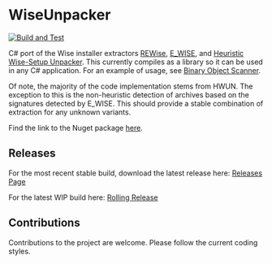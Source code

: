 # WiseUnpacker

[![Build and Test](https://github.com/mnadareski/WiseUnpacker/actions/workflows/build_and_test.yml/badge.svg)](https://github.com/mnadareski/WiseUnpacker/actions/workflows/build_and_test.yml)

C# port of the Wise installer extractors [REWise](https://codeberg.org/CYBERDEV/REWise), [E_WISE](https://kannegieser.net/veit/quelle/index_e.htm), and [Heuristic Wise-Setup Unpacker](http://www.angelfire.com/ego/jmeister/hwun/). This currently compiles as a library so it can be used in any C# application. For an example of usage, see [Binary Object Scanner](https://github.com/SabreTools/BinaryObjectScanner).

Of note, the majority of the code implementation stems from HWUN. The exception to this is the non-heuristic detection of archives based on the signatures detected by E_WISE. This should provide a stable combination of extraction for any unknown variants.

Find the link to the Nuget package [here](https://www.nuget.org/packages/WiseUnpacker).

## Releases

For the most recent stable build, download the latest release here: [Releases Page](https://github.com/mnadareski/WiseUnpacker/releases)

For the latest WIP build here: [Rolling Release](https://github.com/mnadareski/WiseUnpacker/releases/tag/rolling)

## Contributions

Contributions to the project are welcome. Please follow the current coding styles.
